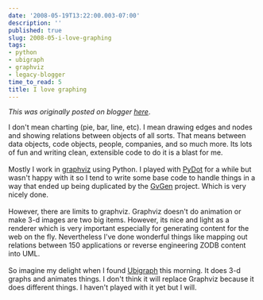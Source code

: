 ```yaml
---
date: '2008-05-19T13:22:00.003-07:00'
description: ''
published: true
slug: 2008-05-i-love-graphing
tags:
- python
- ubigraph
- graphviz
- legacy-blogger
time_to_read: 5
title: I love graphing
---
```


*This was originally posted on blogger [here](https://pydanny.blogspot.com/2008/05/i-love-graphing.html)*.

I don't mean charting (pie, bar, line, etc).  I mean drawing edges and nodes and showing relations between objects of all sorts.  That means between data objects, code objects, people, companies, and so much more.  Its lots of fun and writing clean, extensible code to do it is a blast for me.<br /><br />Mostly I work in <a href="http://graphviz.org/">graphviz</a> using Python.  I played with <a href="http://code.google.com/p/pydot/">PyDot</a> for a while but wasn't happy with it so I tend to write some base code to handle things in a way that ended up being duplicated by the <a href="http://software.inl.fr/trac/wiki/GvGen">GvGen</a> project.  Which is very nicely done.<br /><br />However, there are limits to graphviz.  Graphviz doesn't do animation or make 3-d images are two big items.  However, its nice and light as a renderer which is very important especially for generating content for the web on the fly.  Nevertheless I've done wonderful things like mapping out relations between 150 applications or reverse engineering ZODB content into UML.<br /><br />So imagine my delight when I found <a href="http://www.ubietylab.net/ubigraph/index.html">Ubigraph</a> this morning.  It does 3-d graphs and animates things.  I don't think it will replace Graphviz because it does different things.  I haven't played with it yet but I will.